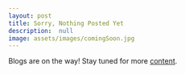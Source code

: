 ```yaml
---
layout: post
title: Sorry, Nothing Posted Yet
description:  null
image: assets/images/comingSoon.jpg
---
```


Blogs are on the way! Stay tuned for more [content](BLOG#1.md). 
